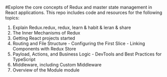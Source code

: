 #Explore the core concepts of Redux and master state management in React applications. This repo includes code and resources for the following topics:

1. Explain Redux.redux, redux, learn & habit & leran & share
2. The Inner Mechanisms of Redux
3. Getting React projects started
4. Routing and File Structure - Configuring the First Slice - Linking Components with Redux Store
5. Payload, Actions, and Business Logic - DevTools and Best Practices for TypeScript
6. Middleware, including Custom Middleware
7. Overview of the Module module
